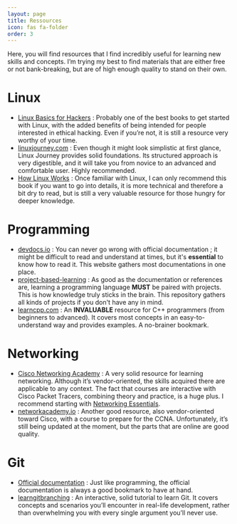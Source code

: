 ```yaml
---
layout: page
title: Ressources
icon: fas fa-folder
order: 3
---
```

Here, you will find resources that I find incredibly useful for learning new skills and concepts. I’m trying my best to find materials that are either free or not bank-breaking, but are of high enough quality to stand on their own.

# Linux

- [Linux Basics for Hackers](https://nostarch.com/linuxbasicsforhackers) : Probably one of the best books to get started with Linux, with the added benefits of being intended for people interested in ethical hacking. Even if you’re not, it is still a resource very worthy of your time.
- [linuxjourney.com](https://linuxjourney.com/) : Even though it might look simplistic at first glance, Linux Journey provides solid foundations. Its structured approach is very digestible, and it will take you from novice to an advanced and comfortable user. Highly recommended.
- [How Linux Works](https://nostarch.com/howlinuxworks3) : Once familiar with Linux, I can only recommend this book if you want to go into details, it is more technical and therefore a bit dry to read, but is still a very valuable resource for those hungry for deeper knowledge.

# Programming
- [devdocs.io](https://devdocs.io/) : You can never go wrong with official documentation ; it might be difficult to read and understand at times, but it's **essential** to know how to read it. This website gathers most documentations in one place.
- [project-based-learning](https://github.com/practical-tutorials/project-based-learning) : As good as the documentation or references are, learning a programming language **MUST** be paired with projects. This is how knowledge truly sticks in the brain. This repository gathers all kinds of projects if you don't have any in mind.
- [learncpp.com](https://www.learncpp.com/) : An **INVALUABLE** resource for C++ programmers (from beginners to advanced). It covers most concepts in an easy-to-understand way and provides examples. A no-brainer bookmark.


# Networking
- [Cisco Networking Academy](https://www.netacad.com/) : A very solid resource for learning networking. Although it’s vendor-oriented, the skills acquired there are applicable to any context. The fact that courses are interactive with Cisco Packet Tracers, combining theory and practice, is a huge plus. I recommend starting with [Networking Essentials](https://www.netacad.com/courses/networking/networking-essentials).
- [networkacademy.io](https://www.networkacademy.io/) : Another good resource, also vendor-oriented toward Cisco, with a course to prepare for the CCNA. Unfortunately, it’s still being updated at the moment, but the parts that are online are good quality.


<!-- # Cybersecurity -->

# Git
- [Official documentation](https://devdocs.io/git/) : Just like programming, the official documentation is always a good bookmark to have at hand.
- [learngitbranching](https://learngitbranching.js.org/) : An interactive, solid tutorial to learn Git. It covers concepts and scenarios you’ll encounter in real-life development, rather than overwhelming you with every single argument you’ll never use.

